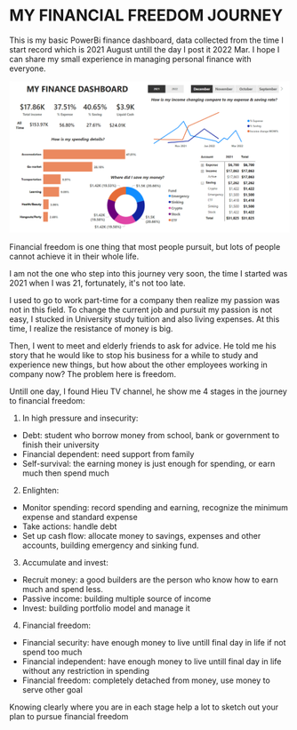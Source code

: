 # MY FINANCIAL FREEDOM JOURNEY
 
 This is my basic PowerBi finance dashboard, data collected from the time I start record which is 2021 August untill the day I post it 2022 Mar. I hope I can share my small experience in managing personal finance with everyone.

 ![alt text](finance-dashboard-pic.png)
 
 Financial freedom is one thing that most people pursuit, but lots of people cannot achieve it in their whole life.

 I am not the one who step into this journey very soon, the time I started was 2021 when I was 21, fortunately, it's not too late.

 I used to go to work part-time for a company then realize my passion was not in this field. To change the current job and pursuit my passion is not easy, I stucked in University study tuition and also living expenses. At this time, I realize the resistance of money is big.

 Then, I went to meet and elderly friends to ask for advice. He told me his story that he would like to stop his business for a while to study and experience new things, but how about the other employees working in company now? The problem here is freedom.

 Untill one day, I found Hieu TV channel, he show me 4 stages in the journey to financial freedom:

 1. In high pressure and insecurity:
 * Debt: student who borrow money from school, bank or government to finish their university
 * Financial dependent: need support from family
 * Self-survival: the earning money is just enough for spending, or earn much then spend much

 2. Enlighten:
 * Monitor spending: record spending and earning, recognize the minimum expense and standard expense
 * Take actions: handle debt
 * Set up cash flow: allocate money to savings, expenses and other accounts, building emergency and sinking fund.

3. Accumulate and invest:
* Recruit money: a good builders are the person who know how to earn much and spend less.
* Passive income: building multiple source of income
* Invest: building portfolio model and manage it

4. Financial freedom:
* Financial security: have enough money to live untill final day in life if not spend too much
* Financial independent: have enough money to live untill final day in life without any restriction in spending
* Financial freedom: completely detached from money, use money to serve other goal

Knowing clearly where you are in each stage help a lot to sketch out your plan to pursue financial freedom
